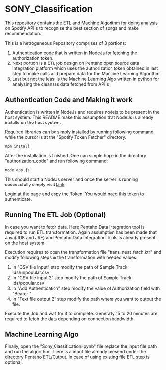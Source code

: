 # SONY_Classification
This repository contains the ETL and Machine Algorithm for doing analysis on Spotify API's to recognise the best section of songs and make recommendation.

This is a hetrogeneous Repository comprises of 3 portions:
1. Authentication code that is written in NodeJs for fetching the authorization token.
2. Next portion is a ETL job design on Pentaho open source data integration platform which uses the authorization token obtained in last step to make calls and prepare data for the Machine Learning Algorithm.
3. Last but not the least is the Machine Learning Algo written in python for analysing the cleanses data fetched from API's

## Authentication Code and Making it work
Authentication is written in NodeJs and requires nodejs to be present in the host system. This README make this assumption that NodeJs is already installe on the host system.

Required libraries can be simply installed by running following command while the cursor is at the "Spotify Token Fetcher" directory.

```
npm install
```

After the installation is finished. One can simple hope in the directory "authorization_code" and run following command:

```
node app.js
```

This should start a NodeJs server and once the server is running successfully simply visit [Link](https://localhost:8888)

Login at the page and copy the Token. You would need this token to authenticate.

## Running The ETL Job (Optional)
In case you want to fetch data. Here Pentaho Data Integration tool is required to run ETL transformation. Again assumption has been made that Java(JDK and JRE) and Pentaho Data Integration Tools is already present on the host system.

Execution requires to open the transformation file "trans_neat_fetch.ktr" and modify following steps in the transformation with needed values:
1. In "CSV file input" step modify the path of Sample Track Ids/unpopular.csv
2. In "CSV file input 2" step modify the path of Sample Track Ids/popular.csv
3. in "Add Authentication" step modify the value of Authorization field with "Bearer <Token>"
4. In "Text file output 2" step modify the path where you want to output the file.

Execute the Job and wait for it to complete. Generally 15 to 20 minutes are required to fetch the data depending on connection bandwidth.

## Machine Learning Algo
Finally, open the "Sony_Classification.ipynb" file replace the input file path and run the algorithm. There is a input file already presend under the directory Pentaho ETL/Output. In case of using existing file ETL step is optional.
